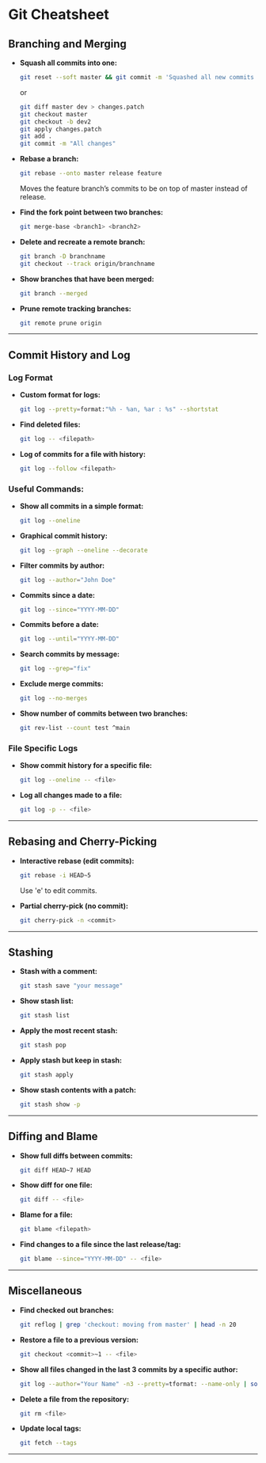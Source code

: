 
# **Git Cheatsheet**

## **Branching and Merging**
- **Squash all commits into one:**
  ```bash
  git reset --soft master && git commit -m 'Squashed all new commits since branching off master'
  ```
  or
  ```bash
  git diff master dev > changes.patch
  git checkout master
  git checkout -b dev2
  git apply changes.patch
  git add .
  git commit -m "All changes"
  ```

- **Rebase a branch:**
  ```bash
  git rebase --onto master release feature
  ```
  Moves the feature branch’s commits to be on top of master instead of release.

- **Find the fork point between two branches:**
  ```bash
  git merge-base <branch1> <branch2>
  ```

- **Delete and recreate a remote branch:**
  ```bash
  git branch -D branchname
  git checkout --track origin/branchname
  ```

- **Show branches that have been merged:**
  ```bash
  git branch --merged
  ```

- **Prune remote tracking branches:**
  ```bash
  git remote prune origin
  ```

---

## **Commit History and Log**
### **Log Format**
- **Custom format for logs:**
  ```bash
  git log --pretty=format:"%h - %an, %ar : %s" --shortstat
  ```

- **Find deleted files:**
  ```bash
  git log -- <filepath>
  ```

- **Log of commits for a file with history:**
  ```bash
  git log --follow <filepath>
  ```

### **Useful Commands:**
- **Show all commits in a simple format:**
  ```bash
  git log --oneline
  ```

- **Graphical commit history:**
  ```bash
  git log --graph --oneline --decorate
  ```

- **Filter commits by author:**
  ```bash
  git log --author="John Doe"
  ```

- **Commits since a date:**
  ```bash
  git log --since="YYYY-MM-DD"
  ```

- **Commits before a date:**
  ```bash
  git log --until="YYYY-MM-DD"
  ```

- **Search commits by message:**
  ```bash
  git log --grep="fix"
  ```

- **Exclude merge commits:**
  ```bash
  git log --no-merges
  ```

- **Show number of commits between two branches:**
  ```bash
  git rev-list --count test ^main
  ```

### **File Specific Logs**
- **Show commit history for a specific file:**
  ```bash
  git log --oneline -- <file>
  ```

- **Log all changes made to a file:**
  ```bash
  git log -p -- <file>
  ```

---

## **Rebasing and Cherry-Picking**
- **Interactive rebase (edit commits):**
  ```bash
  git rebase -i HEAD~5
  ```
  Use 'e' to edit commits.

- **Partial cherry-pick (no commit):**
  ```bash
  git cherry-pick -n <commit>
  ```

---

## **Stashing**
- **Stash with a comment:**
  ```bash
  git stash save "your message"
  ```

- **Show stash list:**
  ```bash
  git stash list
  ```

- **Apply the most recent stash:**
  ```bash
  git stash pop
  ```

- **Apply stash but keep in stash:**
  ```bash
  git stash apply
  ```

- **Show stash contents with a patch:**
  ```bash
  git stash show -p
  ```

---

## **Diffing and Blame**
- **Show full diffs between commits:**
  ```bash
  git diff HEAD~7 HEAD
  ```

- **Show diff for one file:**
  ```bash
  git diff -- <file>
  ```

- **Blame for a file:**
  ```bash
  git blame <filepath>
  ```

- **Find changes to a file since the last release/tag:**
  ```bash
  git blame --since="YYYY-MM-DD" -- <file>
  ```

---

## **Miscellaneous**
- **Find checked out branches:**
  ```bash
  git reflog | grep 'checkout: moving from master' | head -n 20
  ```

- **Restore a file to a previous version:**
  ```bash
  git checkout <commit>~1 -- <file>
  ```

- **Show all files changed in the last 3 commits by a specific author:**
  ```bash
  git log --author="Your Name" -n3 --pretty=tformat: --name-only | sort -u
  ```

- **Delete a file from the repository:**
  ```bash
  git rm <file>
  ```

- **Update local tags:**
  ```bash
  git fetch --tags
  ```

---
